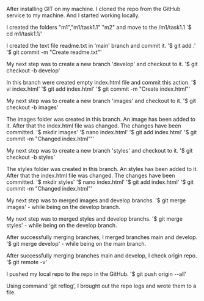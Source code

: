 After installing GIT on my machine.
I cloned the repo from the GitHub service to my machine.
And I started working locally.

I created the folders "m1","m1/task1.1" "m2" and move to the /m1/task1.1
	'$ cd m1/task1.1/'

I created the text file readme.txt in 'main' branch and commit it.
	'$ git add .'
	'$ git commit -m "Create readme.txt"'

My next step was to create a new branch 'develop' and checkout to it.
	'$ git checkout -b develop'
	
In this branch were created empty index.html file and commit this action.
	'$ vi index.html'
	'$ git add index.html'
	'$ git commit -m "Create index.html"'
	
My next step was to create a new branch 'images' and checkout to it.
	'$ git checkout -b images'

The images folder was created in this branch. 
An image has been added to it.
After that the index.html file was changed.
The changes have been committed.
	'$ mkdir images'
	'$ nano index.html'
	'$ git add index.html'
	'$ git commit -m "Changed index.html"''
	
My next step was to create a new branch 'styles' and checkout to it.
	'$ git checkout -b styles'

The styles folder was created in this branch. 
An styles has been added to it.
After that the index.html file was changed.
The changes have been committed.
	'$ mkdir styles'
	'$ nano index.html'
	'$ git add index.html'
	'$ git commit -m "Changed index.html"'

My next step was to merged images and develop branchs.
	'$ git merge images' - while being on the develop branch.

My next step was to merged styles and develop branchs. 
	'$ git merge styles' - while being on the develop branch.
	
After successfully merging branches, I merged branches main and develop.
	'$ git merge develop' - while being on the main branch.

After successfully merging branches main and develop, I check origin repo.
	'$ git remote -v'
	
I pushed my local repo to the repo in the GitHub.
	'$ git push origin --all'

Using command 'git reflog', I brought out the repo logs and wrote them to a file.